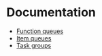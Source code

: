 # Documentation

- [Function queues](function_queue.md)
- [Item queues](item_queue.md)
- [Task groups](groups.md)
